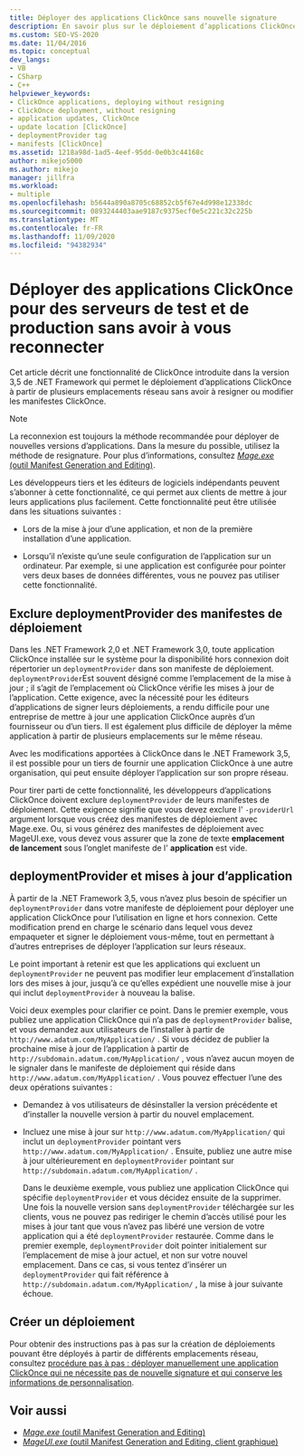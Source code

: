 ```yaml
---
title: Déployer des applications ClickOnce sans nouvelle signature
description: En savoir plus sur le déploiement d’applications ClickOnce à partir de plusieurs emplacements réseau sans avoir à resigner ou modifier les manifestes ClickOnce.
ms.custom: SEO-VS-2020
ms.date: 11/04/2016
ms.topic: conceptual
dev_langs:
- VB
- CSharp
- C++
helpviewer_keywords:
- ClickOnce applications, deploying without resigning
- ClickOnce deployment, without resigning
- application updates, ClickOnce
- update location [ClickOnce]
- deploymentProvider tag
- manifests [ClickOnce]
ms.assetid: 1218a98d-1ad5-4eef-95dd-0e0b3c44168c
author: mikejo5000
ms.author: mikejo
manager: jillfra
ms.workload:
- multiple
ms.openlocfilehash: b5644a890a8705c68852cb5f67e4d998e12338dc
ms.sourcegitcommit: 0893244403aae9187c9375ecf0e5c221c32c225b
ms.translationtype: MT
ms.contentlocale: fr-FR
ms.lasthandoff: 11/09/2020
ms.locfileid: "94382934"
---
```

# <a name="deploy-clickonce-applications-for-testing-and-production-servers-without-resigning"></a>Déployer des applications ClickOnce pour des serveurs de test et de production sans avoir à vous reconnecter
Cet article décrit une fonctionnalité de ClickOnce introduite dans la version 3,5 de .NET Framework qui permet le déploiement d’applications ClickOnce à partir de plusieurs emplacements réseau sans avoir à resigner ou modifier les manifestes ClickOnce.

> [!NOTE]
> La reconnexion est toujours la méthode recommandée pour déployer de nouvelles versions d’applications. Dans la mesure du possible, utilisez la méthode de resignature. Pour plus d’informations, consultez [*Mage.exe* (outil Manifest Generation and Editing)](/dotnet/framework/tools/mage-exe-manifest-generation-and-editing-tool).

 Les développeurs tiers et les éditeurs de logiciels indépendants peuvent s’abonner à cette fonctionnalité, ce qui permet aux clients de mettre à jour leurs applications plus facilement. Cette fonctionnalité peut être utilisée dans les situations suivantes :

- Lors de la mise à jour d’une application, et non de la première installation d’une application.

- Lorsqu’il n’existe qu’une seule configuration de l’application sur un ordinateur. Par exemple, si une application est configurée pour pointer vers deux bases de données différentes, vous ne pouvez pas utiliser cette fonctionnalité.

## <a name="exclude-deploymentprovider-from-deployment-manifests"></a>Exclure deploymentProvider des manifestes de déploiement
 Dans les .NET Framework 2,0 et .NET Framework 3,0, toute application ClickOnce installée sur le système pour la disponibilité hors connexion doit répertorier un `deploymentProvider` dans son manifeste de déploiement. `deploymentProvider`Est souvent désigné comme l’emplacement de la mise à jour ; il s’agit de l’emplacement où ClickOnce vérifie les mises à jour de l’application. Cette exigence, avec la nécessité pour les éditeurs d’applications de signer leurs déploiements, a rendu difficile pour une entreprise de mettre à jour une application ClickOnce auprès d’un fournisseur ou d’un tiers. Il est également plus difficile de déployer la même application à partir de plusieurs emplacements sur le même réseau.

 Avec les modifications apportées à ClickOnce dans le .NET Framework 3,5, il est possible pour un tiers de fournir une application ClickOnce à une autre organisation, qui peut ensuite déployer l’application sur son propre réseau.

 Pour tirer parti de cette fonctionnalité, les développeurs d’applications ClickOnce doivent exclure `deploymentProvider` de leurs manifestes de déploiement. Cette exigence signifie que vous devez exclure l' `-providerUrl` argument lorsque vous créez des manifestes de déploiement avec Mage.exe. Ou, si vous générez des manifestes de déploiement avec MageUI.exe, vous devez vous assurer que la zone de texte **emplacement de lancement** sous l’onglet manifeste de l' **application** est vide.

## <a name="deploymentprovider-and-application-updates"></a>deploymentProvider et mises à jour d’application
 À partir de la .NET Framework 3,5, vous n’avez plus besoin de spécifier un `deploymentProvider` dans votre manifeste de déploiement pour déployer une application ClickOnce pour l’utilisation en ligne et hors connexion. Cette modification prend en charge le scénario dans lequel vous devez empaqueter et signer le déploiement vous-même, tout en permettant à d’autres entreprises de déployer l’application sur leurs réseaux.

 Le point important à retenir est que les applications qui excluent un `deploymentProvider` ne peuvent pas modifier leur emplacement d’installation lors des mises à jour, jusqu’à ce qu’elles expédient une nouvelle mise à jour qui inclut `deploymentProvider` à nouveau la balise.

 Voici deux exemples pour clarifier ce point. Dans le premier exemple, vous publiez une application ClickOnce qui n’a pas de `deploymentProvider` balise, et vous demandez aux utilisateurs de l’installer à partir de `http://www.adatum.com/MyApplication/` . Si vous décidez de publier la prochaine mise à jour de l’application à partir de `http://subdomain.adatum.com/MyApplication/` , vous n’avez aucun moyen de le signaler dans le manifeste de déploiement qui réside dans `http://www.adatum.com/MyApplication/` . Vous pouvez effectuer l’une des deux opérations suivantes :

- Demandez à vos utilisateurs de désinstaller la version précédente et d’installer la nouvelle version à partir du nouvel emplacement.

- Incluez une mise à jour sur `http://www.adatum.com/MyApplication/` qui inclut un `deploymentProvider` pointant vers `http://www.adatum.com/MyApplication/` . Ensuite, publiez une autre mise à jour ultérieurement en `deploymentProvider` pointant sur `http://subdomain.adatum.com/MyApplication/` .

  Dans le deuxième exemple, vous publiez une application ClickOnce qui spécifie `deploymentProvider` et vous décidez ensuite de la supprimer. Une fois la nouvelle version sans `deploymentProvider` téléchargée sur les clients, vous ne pouvez pas rediriger le chemin d’accès utilisé pour les mises à jour tant que vous n’avez pas libéré une version de votre application qui a été `deploymentProvider` restaurée. Comme dans le premier exemple, `deploymentProvider` doit pointer initialement sur l’emplacement de mise à jour actuel, et non sur votre nouvel emplacement. Dans ce cas, si vous tentez d’insérer un `deploymentProvider` qui fait référence à `http://subdomain.adatum.com/MyApplication/` , la mise à jour suivante échoue.

## <a name="create-a-deployment"></a>Créer un déploiement
 Pour obtenir des instructions pas à pas sur la création de déploiements pouvant être déployés à partir de différents emplacements réseau, consultez [procédure pas à pas : déployer manuellement une application ClickOnce qui ne nécessite pas de nouvelle signature et qui conserve les informations de personnalisation](../deployment/walkthrough-manually-deploying-a-clickonce-app-no-re-signing-required.md).

## <a name="see-also"></a>Voir aussi
- [*Mage.exe* (outil Manifest Generation and Editing)](/dotnet/framework/tools/mage-exe-manifest-generation-and-editing-tool)
- [*MageUI.exe* (outil Manifest Generation and Editing, client graphique)](/dotnet/framework/tools/mageui-exe-manifest-generation-and-editing-tool-graphical-client)
